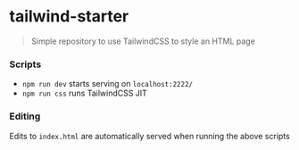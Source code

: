 # tailwind-starter
> Simple repository to use TailwindCSS to style an HTML page  
### Scripts
- `npm run dev` starts serving on `localhost:2222/`  
- `npm run css` runs TailwindCSS JIT   
### Editing
Edits to `index.html` are automatically served when running the above scripts
